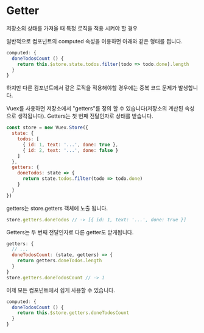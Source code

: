 # Getter
저장소의 상태를 가져올 때 특정 로직을 적용 시켜야 할 경우

 일반적으로 컴포넌트의 computed 속성을 이용하면 아래와 같은 형태를 띕니다.

```javascript
computed: {
  doneTodosCount () {
    return this.$store.state.todos.filter(todo => todo.done).length
  }
}
```

하지만 다른 컴포넌트에서 같은 로직을 적용해야할 경우에는 중복 코드 문제가 발생합니다.

Vuex를 사용하면 저장소에서 "getters"를 정의 할 수 있습니다(저장소의 계산된 속성으로 생각됩니다). Getters는 첫 번째 전달인자로 상태를 받습니다.

```javascript
const store = new Vuex.Store({
  state: {
    todos: [
      { id: 1, text: '...', done: true },
      { id: 2, text: '...', done: false }
    ]
  },
  getters: {
    doneTodos: state => {
      return state.todos.filter(todo => todo.done)
    }
  }
})
```

getters는 store.getters 객체에 노출 됩니다.
```javascript
store.getters.doneTodos // -> [{ id: 1, text: '...', done: true }]
```
Getters는 두 번째 전달인자로 다른 getter도 받게됩니다.
```javascript
getters: {
  // ...
  doneTodosCount: (state, getters) => {
    return getters.doneTodos.length
  }
}
store.getters.doneTodosCount // -> 1
```

이제 모든 컴포넌트에서 쉽게 사용할 수 있습니다.
```javascript
computed: {
  doneTodosCount () {
    return this.$store.getters.doneTodosCount
  }
}
```

